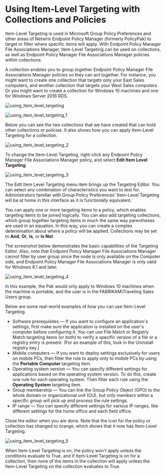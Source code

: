 # Using Item-Level Targeting with Collections and Policies

Item-Level Targeting is used in Microsoft Group Policy Preferences and other areas of Netwrix
Endpoint Policy Manager (formerly PolicyPak) to target or filter where specific items will apply.
With Endpoint Policy Manager File Associations Manager, Item-Level Targeting can be used on
collections, as well as Endpoint Policy Manager File Associations Manager policies within
collections.

A collection enables you to group together Endpoint Policy Manager File Associations Manager
policies so they can act together. For instance, you might want to create one collection that
targets only your East Sales computers, and another collection that targets your West Sales
computers. Or you might want to create a collection for Windows 10 machines and one for Windows
Server 2016 RDS.

![using_item_level_targeting](/img/product_docs/endpointpolicymanager/fileassociations/itemleveltargeting/using_item_level_targeting.webp)

![using_item_level_targeting_1](/img/product_docs/endpointpolicymanager/fileassociations/itemleveltargeting/using_item_level_targeting_1.webp)

Below you can see the two collections that we have created that can hold other collections or
policies. It also shows how you can apply Item-Level Targeting for a collection.

![using_item_level_targeting_2](/img/product_docs/endpointpolicymanager/fileassociations/itemleveltargeting/using_item_level_targeting_2.webp)

To change the Item-Level Targeting, right-click any Endpoint Policy Manager File Associations
Manager policy, and select **Edit Item Level Targeting**.

![using_item_level_targeting_3](/img/product_docs/endpointpolicymanager/fileassociations/itemleveltargeting/using_item_level_targeting_3.webp)

The Edit Item Level Targeting menu item brings up the Targeting Editor. You can select any
combination of characteristics you want to test for. Administrators familiar with Group Policy
Preferences' Item-Level Targeting will be at home in this interface as it is functionally
equivalent.

You can apply one or more targeting items to a policy, which enables targeting items to be joined
logically. You can also add targeting collections, which group together targeting items in much the
same way parentheses are used in an equation. In this way, you can create a complex determination
about where a policy will be applied. Collections may be set to **And**, **Or**, **Is**, or **Is
Not**.

The screenshot below demonstrates the basic capabilities of the Targeting Editor. Also, note that
Endpoint Policy Manager File Associations Manager cannot filter by user group since the node is only
available on the Computer side, and Endpoint Policy Manager File Associations Manager is only valid
for Windows 8.1 and later.

![using_item_level_targeting_4](/img/product_docs/endpointpolicymanager/fileassociations/itemleveltargeting/using_item_level_targeting_4.webp)

In this example, the Pak would only apply to Windows 10 machines when the machine is portable, and
the user is in the FABRIKAM\Traveling Sales Users group.

Below are some real-world examples of how you can use Item-Level Targeting.

- Software prerequisites — If you want to configure an application's settings, first make sure the
  application is installed on the user's computer before configuring it. You can use File Match or
  Registry Match targeting items (or both) to verify a specific version of a file or a registry
  entry is present. (For an example of this, look in the Uninstall registry key.)
- Mobile computers — If you want to deploy settings exclusively for users on mobile PCs, then filter
  the rule to apply only to mobile PCs by using the **Portable Computer** targeting item.
- Operating system version — You can specify different settings for applications based on the
  operating system version. To do this, create one rule for each operating system. Then filter each
  rule using the **Operating System** targeting item.
- Group membership — You can link the Group Policy Object (GPO) to the whole domain or
  organizational unit (OU), but only members within a specific group will pick up and process the
  rule settings.
- IP range — You can specify different settings for various IP ranges, like different settings for
  the home office and each field office.

Close the editor when you are done. Note that the icon for the policy or collection has changed to
orange, which shows that it now has Item-Level Targeting.

![using_item_level_targeting_5](/img/product_docs/endpointpolicymanager/fileassociations/itemleveltargeting/using_item_level_targeting_5.webp)

When Item-Level Targeting is on, the policy won't apply unless the conditions evaluate to True, and
if Item-Level Targeting is on for a collection, then none of the items in the collection will apply
unless the Item-Level Targeting on the collection evaluates to True.
